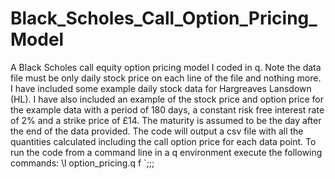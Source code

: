 # Black_Scholes_Call_Option_Pricing_Model
A Black Scholes call equity option pricing model I coded in q.
Note the data file must be only daily stock price on each line of the file and nothing more.
I have included some example daily stock data for Hargreaves Lansdown (HL).
I have also included an example of the stock price and option price for the example data with a period of 180 days, a constant risk free interest rate of 2% and a strike price of £14.
The maturity is assumed to be the day after the end of the data provided.
The code will output a csv file with all the quantities calculated including the call option price for each data point.
To run the code from a command line in a q environment execute the following commands:
\l option_pricing.q
f `<filename>;<time period for variance>;<risk free interest rate>;<strike price>
